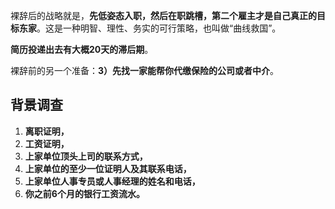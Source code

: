 裸辞后的战略就是，**先低姿态入职，然后在职跳槽，第二个雇主才是自己真正的目标东家**。这是一种明智、理性、务实的可行策略，也叫做“曲线救国”。

**简历投递出去有大概20天的滞后期**。

裸辞前的另一个准备：**3）先找一家能帮你代缴保险的公司或者中介**。

## **背景调查**

1. **离职证明，**
2. **工资证明，**
3. **上家单位顶头上司的联系方式，**
4. **上家单位的至少一位证明人及其联系电话，**
5. **上家单位人事专员或人事经理的姓名和电话，**
6. **你之前6个月的银行工资流水。**
